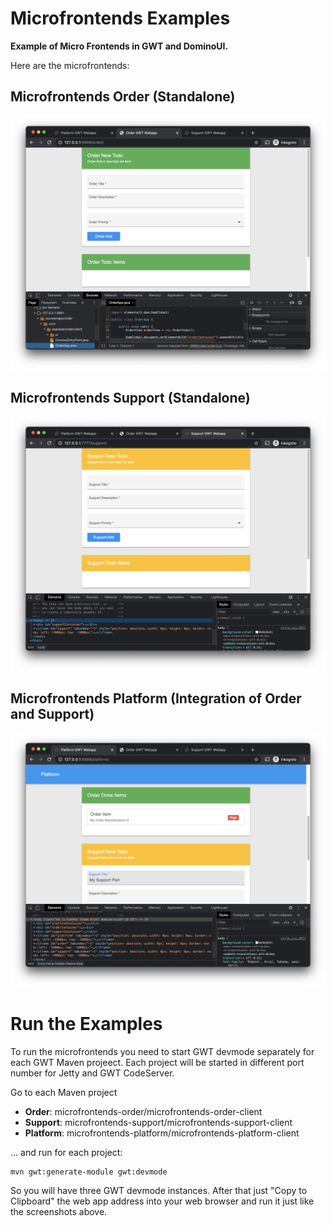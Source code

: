 # Microfrontends Examples

**Example of Micro Frontends in GWT and DominoUI.**

Here are the microfrontends:

## Microfrontends Order (Standalone)

![Microfrontends Order](microfrontends-order/microfrontends-order-client/src/doc/microfrontends-order.png?raw=true "Microfrontends Order")

## Microfrontends Support (Standalone)

![Microfrontends Support](microfrontends-support/microfrontends-support-client/src/doc/microfrontends-support.png?raw=true "Microfrontends Support")

## Microfrontends Platform (Integration of Order and Support)

![Microfrontends Platform](microfrontends-platform/microfrontends-platform-client/src/doc/microfrontends-platform.png?raw=true "Microfrontends Platform")

# Run the Examples

To run the microfrontends you need to start GWT devmode separately for each GWT Maven projeect. 
Each project will be started in different port number for Jetty and GWT CodeServer.

Go to each Maven project

- **Order**: microfrontends-order/microfrontends-order-client
- **Support**: microfrontends-support/microfrontends-support-client
- **Platform**: microfrontends-platform/microfrontends-platform-client

... and run for each project:

```
mvn gwt:generate-module gwt:devmode
```

So you will have three GWT devmode instances. After that just "Copy to Clipboard" the web app address into your web browser
and run it just like the screenshots above.

